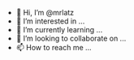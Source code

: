 - 👋 Hi, I’m @mrlatz
- 👀 I’m interested in ...
- 🌱 I’m currently learning ...
- 💞️ I’m looking to collaborate on ...
- 📫 How to reach me ...

<!---
mrlatz/mrlatz is a ✨ special ✨ repository because its `README.md` (this file) appears on your GitHub profile.
You can click the Preview link to take a look at your changes.
--->
